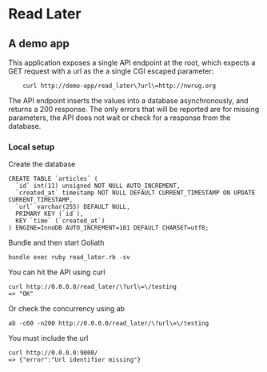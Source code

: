 # Read Later

## A demo app

This application exposes a single API endpoint at the root, which expects a GET request with a url as the a single CGI escaped parameter:
	
		curl http://demo-app/read_later\?url\=http://nwrug.org
		
The API endpoint inserts the values into a database asynchronously, and returns a 200 response.  The only errors that will be reported are for missing parameters, the API does not wait or check for a response from the database.
		
### Local setup

Create the database

	CREATE TABLE `articles` (
	  `id` int(11) unsigned NOT NULL AUTO_INCREMENT,
	  `created_at` timestamp NOT NULL DEFAULT CURRENT_TIMESTAMP ON UPDATE CURRENT_TIMESTAMP,
	  `url` varchar(255) DEFAULT NULL,
	  PRIMARY KEY (`id`),
	  KEY `time` (`created_at`)
	) ENGINE=InnoDB AUTO_INCREMENT=101 DEFAULT CHARSET=utf8;
	
Bundle and then start Goliath
	
	bundle exec ruby read_later.rb -sv
	
You can hit the API using curl

	curl http://0.0.0.0/read_later/\?url\=\/testing
	=> "OK"

Or check the concurrency using ab

	ab -c60 -n200 http://0.0.0.0/read_later/\?url\=\/testing
	
You must include the url
	
	curl http://0.0.0.0:9000/
	=> {"error":"Url identifier missing"}
	
